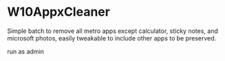 # W10AppxCleaner
Simple batch to remove all metro apps except calculator, sticky notes, and microsoft photos, easily tweakable to include other apps to be preserved.

run as admin


